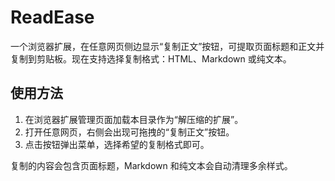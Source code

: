 # ReadEase

一个浏览器扩展，在任意网页侧边显示“复制正文”按钮，可提取页面标题和正文并复制到剪贴板。现在支持选择复制格式：HTML、Markdown 或纯文本。
## 使用方法

1. 在浏览器扩展管理页面加载本目录作为“解压缩的扩展”。
2. 打开任意网页，右侧会出现可拖拽的“复制正文”按钮。
3. 点击按钮弹出菜单，选择希望的复制格式即可。

复制的内容会包含页面标题，Markdown 和纯文本会自动清理多余样式。
